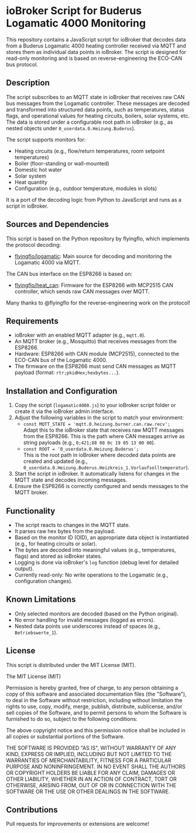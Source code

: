 # ioBroker Script for Buderus Logamatic 4000 Monitoring

This repository contains a JavaScript script for ioBroker that decodes data from a Buderus Logamatic 4000 heating controller received via MQTT and stores them as individual data points in ioBroker. The script is designed for read-only monitoring and is based on reverse-engineering the ECO-CAN bus protocol.

## Description
The script subscribes to an MQTT state in ioBroker that receives raw CAN bus messages from the Logamatic controller. These messages are decoded and transformed into structured data points, such as temperatures, status flags, and operational values for heating circuits, boilers, solar systems, etc. The data is stored under a configurable root path in ioBroker (e.g., as nested objects under `0_userdata.0.Heizung.Buderus`).

The script supports monitors for:
- Heating circuits (e.g., flow/return temperatures, room setpoint temperatures)
- Boiler (floor-standing or wall-mounted)
- Domestic hot water
- Solar system
- Heat quantity
- Configuration (e.g., outdoor temperature, modules in slots)

It is a port of the decoding logic from Python to JavaScript and runs as a script in ioBroker.

## Sources and Dependencies
This script is based on the Python repository by flyingflo, which implements the protocol decoding:
- [flyingflo/logamatic](https://github.com/flyingflo/logamatic): Main source for decoding and monitoring the Logamatic 4000 via MQTT.

The CAN bus interface on the ESP8266 is based on:
- [flyingflo/heat_can](https://github.com/flyingflo/heat_can): Firmware for the ESP8266 with MCP2515 CAN controller, which sends raw CAN messages over MQTT.

Many thanks to @flyingflo for the reverse-engineering work on the protocol!

## Requirements
- ioBroker with an enabled MQTT adapter (e.g., `mqtt.0`).
- An MQTT broker (e.g., Mosquitto) that receives messages from the ESP8266.
- Hardware: ESP8266 with CAN module (MCP2515), connected to the ECO-CAN bus of the Logamatic 4000.
- The firmware on the ESP8266 must send CAN messages as MQTT payload (format: `rtr;pkidHex;hexbytes...`).

## Installation and Configuration
1. Copy the script (`logamatic4000.js`) to your ioBroker script folder or create it via the ioBroker admin interface.
2. Adjust the following variables in the script to match your environment:
   - `const MQTT_STATE = 'mqtt.0.heizung.burner.can.raw.recv';`  
     Adapt this to the ioBroker state that receives raw MQTT messages from the ESP8266. This is the path where CAN messages arrive as string payloads (e.g., `0;421;88 00 0c 19 05 13 00 00`).
   - `const ROOT = '0_userdata.0.Heizung.Buderus';`  
     This is the root path in ioBroker where decoded data points are created and updated (e.g., `0_userdata.0.Heizung.Buderus.Heizkreis_1.Vorlaufsolltemperatur`).
3. Start the script in ioBroker. It automatically listens for changes in the MQTT state and decodes incoming messages.
4. Ensure the ESP8266 is correctly configured and sends messages to the MQTT broker.

## Functionality
- The script reacts to changes in the MQTT state.
- It parses raw hex bytes from the payload.
- Based on the monitor ID (OID), an appropriate data object is instantiated (e.g., for heating circuits or solar).
- The bytes are decoded into meaningful values (e.g., temperatures, flags) and stored as ioBroker states.
- Logging is done via ioBroker's `log` function (debug level for detailed output).
- Currently read-only: No write operations to the Logamatic (e.g., configuration changes).

## Known Limitations
- Only selected monitors are decoded (based on the Python original).
- No error handling for invalid messages (logged as errors).
- Nested data points use underscores instead of spaces (e.g., `Betriebswerte_1`).

## License
This script is distributed under the MIT License (MIT).

The MIT License (MIT)

Permission is hereby granted, free of charge, to any person obtaining a copy of this software and associated documentation files (the "Software"), to deal in the Software without restriction, including without limitation the rights to use, copy, modify, merge, publish, distribute, sublicense, and/or sell copies of the Software, and to permit persons to whom the Software is furnished to do so, subject to the following conditions:

The above copyright notice and this permission notice shall be included in all copies or substantial portions of the Software.

THE SOFTWARE IS PROVIDED "AS IS", WITHOUT WARRANTY OF ANY KIND, EXPRESS OR IMPLIED, INCLUDING BUT NOT LIMITED TO THE WARRANTIES OF MERCHANTABILITY, FITNESS FOR A PARTICULAR PURPOSE AND NONINFRINGEMENT. IN NO EVENT SHALL THE AUTHORS OR COPYRIGHT HOLDERS BE LIABLE FOR ANY CLAIM, DAMAGES OR OTHER LIABILITY, WHETHER IN AN ACTION OF CONTRACT, TORT OR OTHERWISE, ARISING FROM, OUT OF OR IN CONNECTION WITH THE SOFTWARE OR THE USE OR OTHER DEALINGS IN THE SOFTWARE.

## Contributions
Pull requests for improvements or extensions are welcome!
